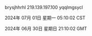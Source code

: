 brysjhhrhl 219.139.197.100 yqqlmgsycl

2024年 07月 01日 星期一 05:10:02 CST

2024年 06月 30日 星期日 21:10:02 GMT
